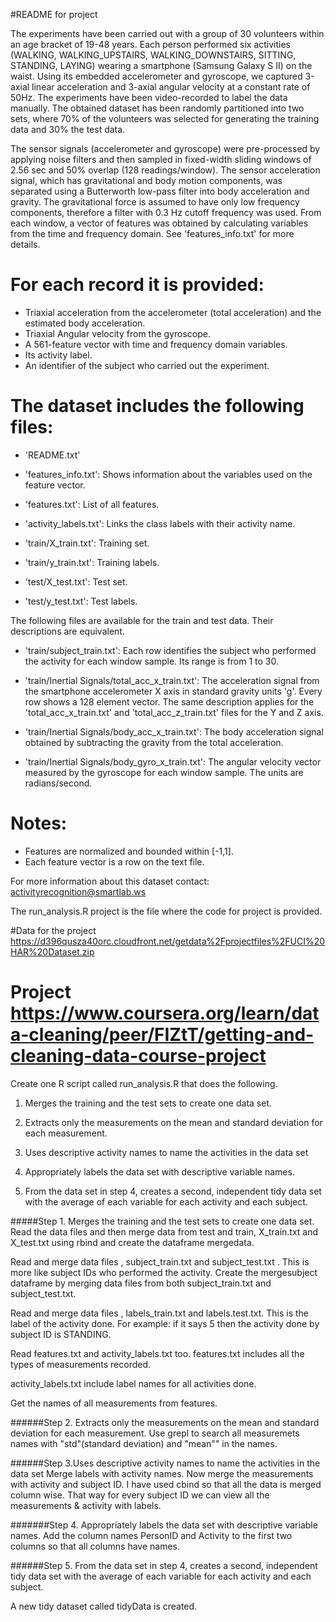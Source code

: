 #README for project

The experiments have been carried out with a group of 30 volunteers within an age bracket of 19-48 years. Each person performed six activities (WALKING, WALKING_UPSTAIRS, WALKING_DOWNSTAIRS, SITTING, STANDING, LAYING) wearing a smartphone (Samsung Galaxy S II) on the waist. Using its embedded accelerometer and gyroscope, we captured 3-axial linear acceleration and 3-axial angular velocity at a constant rate of 50Hz. The experiments have been video-recorded to label the data manually. The obtained dataset has been randomly partitioned into two sets, where 70% of the volunteers was selected for generating the training data and 30% the test data.

The sensor signals (accelerometer and gyroscope) were pre-processed by applying noise filters and then sampled in fixed-width sliding windows of 2.56 sec and 50% overlap (128 readings/window). The sensor acceleration signal, which has gravitational and body motion components, was separated using a Butterworth low-pass filter into body acceleration and gravity. The gravitational force is assumed to have only low frequency components, therefore a filter with 0.3 Hz cutoff frequency was used. From each window, a vector of features was obtained by calculating variables from the time and frequency domain. See 'features_info.txt' for more details.

For each record it is provided:
======================================

- Triaxial acceleration from the accelerometer (total acceleration) and the estimated body acceleration.
- Triaxial Angular velocity from the gyroscope.
- A 561-feature vector with time and frequency domain variables.
- Its activity label.
- An identifier of the subject who carried out the experiment.

The dataset includes the following files:
=========================================

- 'README.txt'

- 'features_info.txt': Shows information about the variables used on the feature vector.

- 'features.txt': List of all features.

- 'activity_labels.txt': Links the class labels with their activity name.

- 'train/X_train.txt': Training set.

- 'train/y_train.txt': Training labels.

- 'test/X_test.txt': Test set.

- 'test/y_test.txt': Test labels.

The following files are available for the train and test data. Their descriptions are equivalent.

- 'train/subject_train.txt': Each row identifies the subject who performed the activity for each window sample. Its range is from 1 to 30.

- 'train/Inertial Signals/total_acc_x_train.txt': The acceleration signal from the smartphone accelerometer X axis in standard gravity units 'g'. Every row shows a 128 element vector. The same description applies for the 'total_acc_x_train.txt' and 'total_acc_z_train.txt' files for the Y and Z axis.

- 'train/Inertial Signals/body_acc_x_train.txt': The body acceleration signal obtained by subtracting the gravity from the total acceleration.

- 'train/Inertial Signals/body_gyro_x_train.txt': The angular velocity vector measured by the gyroscope for each window sample. The units are radians/second.

Notes:
======
- Features are normalized and bounded within [-1,1].
- Each feature vector is a row on the text file.

For more information about this dataset contact: activityrecognition@smartlab.ws

The run_analysis.R project is the file  where the code for project is  provided.

#Data for the project
 https://d396qusza40orc.cloudfront.net/getdata%2Fprojectfiles%2FUCI%20HAR%20Dataset.zip

# Project https://www.coursera.org/learn/data-cleaning/peer/FIZtT/getting-and-cleaning-data-course-project
Create one R script called run_analysis.R that does the following.

1. Merges the training and the test sets to create one data set.

2. Extracts only the measurements on the mean and standard deviation for each measurement.

3. Uses descriptive activity names to name the activities in the data set

4. Appropriately labels the data set with descriptive variable names.

5. From the data set in step 4, creates a second, independent tidy data set with the average of each variable for each activity and each subject.


#####Step 1. Merges the training and the test sets to create one data set.
Read the data files and then  merge data from test and train,  X_train.txt and X_test.txt using rbind and create the dataframe mergedata.

Read  and merge data files , subject_train.txt and subject_test.txt . This is more like subject IDs who performed the activity.  Create the mergesubject dataframe by merging data files from both subject_train.txt and subject_test.txt.

Read and merge data files ,  labels_train.txt and labels.test.txt. This is the  label of the activity done. For example: if it says 5 then the activity done by subject ID is STANDING.

Read features.txt and activity_labels.txt too. features.txt includes all the types of measurements recorded.

activity_labels.txt include label names for all activities done.

Get the names of all measurements from features.

######Step 2. Extracts only the measurements on the mean and standard deviation for each measurement.
Use grepl to search all measuremets names with "std"(standard deviation)  and "mean"" in the names.


######Step 3.Uses descriptive activity names to name the activities in the data set
Merge labels with  activity names. Now merge the measurements with activity and subject ID.
I have used cbind so that all the data is merged column wise. That way for every subject ID we can view all the measurements & activity with labels.

#######Step 4. Appropriately labels the data set with descriptive variable names.
Add the column names PersonID and  Activity to the first two columns so that  all columns have names.

######Step 5. From the data set in step 4, creates a second, independent tidy data set with the average of each variable for each activity and each subject.

A new tidy dataset called tidyData is created.




